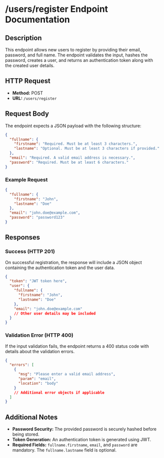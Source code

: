 # /users/register Endpoint Documentation

## Description
This endpoint allows new users to register by providing their email, password, and full name. The endpoint validates the input, hashes the password, creates a user, and returns an authentication token along with the created user details.

## HTTP Request
- **Method:** POST  
- **URL:** `/users/register`

## Request Body
The endpoint expects a JSON payload with the following structure:

```json
{
  "fullname": {
    "firstname": "Required. Must be at least 3 characters.",
    "lastname": "Optional. Must be at least 3 characters if provided."
  },
  "email": "Required. A valid email address is necessary.",
  "password": "Required. Must be at least 6 characters."
}
```

### Example Request
```json
{
  "fullname": {
    "firstname": "John",
    "lastname": "Doe"
  },
  "email": "john.doe@example.com",
  "password": "password123"
}
```

## Responses

### Success (HTTP 201)
On successful registration, the response will include a JSON object containing the authentication token and the user data.

```json
{
  "token": "JWT token here",
  "user": {
    "fullname": {
      "firstname": "John",
      "lastname": "Doe"
    },
    "email": "john.doe@example.com"
    // Other user details may be included
  }
}
```

### Validation Error (HTTP 400)
If the input validation fails, the endpoint returns a 400 status code with details about the validation errors.

```json
{
  "errors": [
    {
      "msg": "Please enter a valid email address",
      "param": "email",
      "location": "body"
    }
    // Additional error objects if applicable
  ]
}
```

## Additional Notes
- **Password Security:** The provided password is securely hashed before being stored.
- **Token Generation:** An authentication token is generated using JWT.
- **Required Fields:** `fullname.firstname`, `email`, and `password` are mandatory. The `fullname.lastname` field is optional.